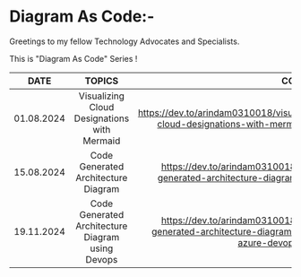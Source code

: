 # Diagram As Code:-

Greetings to my fellow Technology Advocates and Specialists.

This is "Diagram As Code" Series !

| __DATE__ | __TOPICS__ | __CONTENT__ |
| --------- |:---------:| -------:|
| 01.08.2024 | Visualizing Cloud Designations with Mermaid | https://dev.to/arindam0310018/visualizing-cloud-designations-with-mermaid-3bl |
| 15.08.2024 | Code Generated Architecture Diagram | https://dev.to/arindam0310018/code-generated-architecture-diagram-13o3 |
| 19.11.2024 | Code Generated Architecture Diagram using Devops | https://dev.to/arindam0310018/code-generated-architecture-diagram-using-azure-devops-2ah4 |

